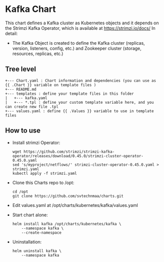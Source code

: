 # Kafka Chart
This chart defines a Kafka cluster as Kubernetes objects and it depends on the Strimzi Kafka Operator, which is available at https://strimzi.io/docs/
In detail:
- The Kafka Object is created to define the Kafka cluster (replicas, version, listeners, config, etc.) and Zookeeper cluster (storage, resources, replicas, etc.)

## Tree level

```
+--- Chart.yaml : Chart information and dependencies (you can use as {{ .Chart }} variable on template files )
+--- README.md
+--- templates : define your template files in this folder
|   +--- kafka.yaml
|   +--- *.tpl : define your custom template variable here, and you can create new file .tpl
+--- values.yaml : define {{ .Values }} variable to use in template files
```

## How to use

- Install strimzi Operator:
    ```
    wget https://github.com/strimzi/strimzi-kafka-operator/releases/download/0.45.0/strimzi-cluster-operator-0.45.0.yaml
    sed 's/myproject/netflows/' strimzi-cluster-operator-0.45.0.yaml > strimzi.yaml
    kubectl apply -f strimzi.yaml
    ```

- Clone this Charts repo to /opt:
    ```
    cd /opt
    git clone https://github.com/svtechnmaa/charts.git
    ```

- Edit values.yaml at /opt/charts/kubernetes/kafka/values.yaml
- Start chart alone:
    ```
    helm install kafka /opt/charts/kubernetes/kafka \
        --namespace kafka \
        --create-namespace
    ```

- Uninstallation:
    ```
    helm uninstall kafka \
        --namespace kafka
    ```

